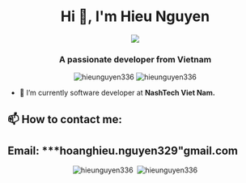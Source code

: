 <h1 align="center">Hi 👋, I'm Hieu Nguyen</h1>
<p align="center"><img src="https://img.icons8.com/color/48/000000/vietnam-circular.png"/></p>
<h3 align="center">A passionate developer from Vietnam </h3>

<p align="center"> <img src="https://komarev.com/ghpvc/?username=hieunguyen336" alt="hieunguyen336" /> <img src="https://badges.pufler.dev/repos/hieunguyen336" alt="hieunguyen336" /> </p>

- 🌱 I’m currently software developer at **NashTech Viet Nam.**

## 📫 How to contact me:

Email: ***hoanghieu.nguyen329"gmail.com
---
<p align="center">
  <img src="https://github-readme-stats.vercel.app/api/top-langs/?username=hieunguyen336&layout=compact" alt="hieunguyen336" />&nbsp;
  <img src="https://github-readme-stats.vercel.app/api?username=hieunguyen336&show_icons=true&count_private=true&theme=algolia" alt="hieunguyen336" />
</p>
